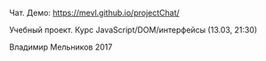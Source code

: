 Чат. Демо: https://mevl.github.io/projectChat/

Учебный проект. Курс JavaScript/DOM/интерфейсы (13.03, 21:30)

Владимир Мельников 2017

